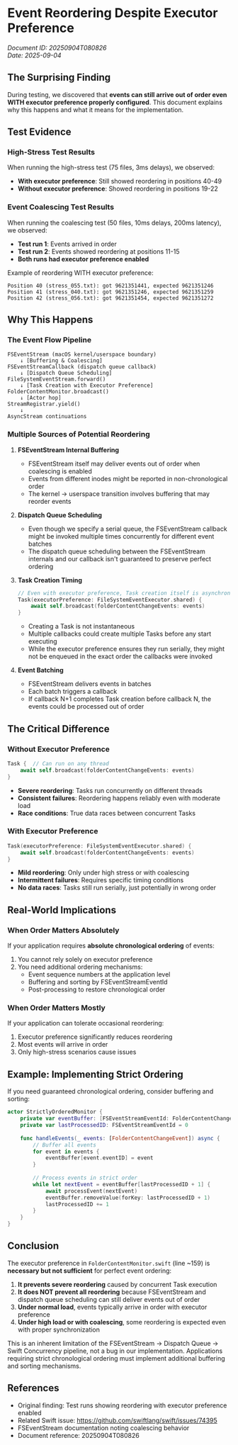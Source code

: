 # Event Reordering Despite Executor Preference
*Document ID: 20250904T080826*  
*Date: 2025-09-04*

## The Surprising Finding

During testing, we discovered that **events can still arrive out of order even WITH executor preference properly configured**. This document explains why this happens and what it means for the implementation.

## Test Evidence

### High-Stress Test Results
When running the high-stress test (75 files, 3ms delays), we observed:
- **With executor preference**: Still showed reordering in positions 40-49
- **Without executor preference**: Showed reordering in positions 19-22

### Event Coalescing Test Results  
When running the coalescing test (50 files, 10ms delays, 200ms latency), we observed:
- **Test run 1**: Events arrived in order
- **Test run 2**: Events showed reordering at positions 11-15
- **Both runs had executor preference enabled**

Example of reordering WITH executor preference:
```
Position 40 (stress_055.txt): got 9621351441, expected 9621351246
Position 41 (stress_040.txt): got 9621351246, expected 9621351259
Position 42 (stress_056.txt): got 9621351454, expected 9621351272
```

## Why This Happens

### The Event Flow Pipeline

```
FSEventStream (macOS kernel/userspace boundary)
    ↓ [Buffering & Coalescing]
FSEventStreamCallback (dispatch queue callback)
    ↓ [Dispatch Queue Scheduling]
FileSystemEventStream.forward()
    ↓ [Task Creation with Executor Preference]
FolderContentMonitor.broadcast() 
    ↓ [Actor hop]
StreamRegistrar.yield()
    ↓
AsyncStream continuations
```

### Multiple Sources of Potential Reordering

1. **FSEventStream Internal Buffering**
   - FSEventStream itself may deliver events out of order when coalescing is enabled
   - Events from different inodes might be reported in non-chronological order
   - The kernel → userspace transition involves buffering that may reorder events

2. **Dispatch Queue Scheduling**
   - Even though we specify a serial queue, the FSEventStream callback might be invoked multiple times concurrently for different event batches
   - The dispatch queue scheduling between the FSEventStream internals and our callback isn't guaranteed to preserve perfect ordering

3. **Task Creation Timing**
   ```swift
   // Even with executor preference, Task creation itself is asynchronous
   Task(executorPreference: FileSystemEventExecutor.shared) {
       await self.broadcast(folderContentChangeEvents: events)
   }
   ```
   - Creating a Task is not instantaneous
   - Multiple callbacks could create multiple Tasks before any start executing
   - While the executor preference ensures they run serially, they might not be enqueued in the exact order the callbacks were invoked

4. **Event Batching**
   - FSEventStream delivers events in batches
   - Each batch triggers a callback
   - If callback N+1 completes Task creation before callback N, the events could be processed out of order

## The Critical Difference

### Without Executor Preference
```swift
Task {  // Can run on any thread
    await self.broadcast(folderContentChangeEvents: events)
}
```
- **Severe reordering**: Tasks run concurrently on different threads
- **Consistent failures**: Reordering happens reliably even with moderate load
- **Race conditions**: True data races between concurrent Tasks

### With Executor Preference
```swift
Task(executorPreference: FileSystemEventExecutor.shared) {
    await self.broadcast(folderContentChangeEvents: events)
}
```
- **Mild reordering**: Only under high stress or with coalescing
- **Intermittent failures**: Requires specific timing conditions
- **No data races**: Tasks still run serially, just potentially in wrong order

## Real-World Implications

### When Order Matters Absolutely
If your application requires **absolute chronological ordering** of events:
1. You cannot rely solely on executor preference
2. You need additional ordering mechanisms:
   - Event sequence numbers at the application level
   - Buffering and sorting by FSEventStreamEventId
   - Post-processing to restore chronological order

### When Order Matters Mostly
If your application can tolerate occasional reordering:
1. Executor preference significantly reduces reordering
2. Most events will arrive in order
3. Only high-stress scenarios cause issues

## Example: Implementing Strict Ordering

If you need guaranteed chronological ordering, consider buffering and sorting:

```swift
actor StrictlyOrderedMonitor {
    private var eventBuffer: [FSEventStreamEventId: FolderContentChangeEvent] = [:]
    private var lastProcessedID: FSEventStreamEventId = 0
    
    func handleEvents(_ events: [FolderContentChangeEvent]) async {
        // Buffer all events
        for event in events {
            eventBuffer[event.eventID] = event
        }
        
        // Process events in strict order
        while let nextEvent = eventBuffer[lastProcessedID + 1] {
            await processEvent(nextEvent)
            eventBuffer.removeValue(forKey: lastProcessedID + 1)
            lastProcessedID += 1
        }
    }
}
```

## Conclusion

The executor preference in `FolderContentMonitor.swift` (line ~159) is **necessary but not sufficient** for perfect event ordering:

1. **It prevents severe reordering** caused by concurrent Task execution
2. **It does NOT prevent all reordering** because FSEventStream and dispatch queue scheduling can still deliver events out of order
3. **Under normal load**, events typically arrive in order with executor preference
4. **Under high load or with coalescing**, some reordering is expected even with proper synchronization

This is an inherent limitation of the FSEventStream → Dispatch Queue → Swift Concurrency pipeline, not a bug in our implementation. Applications requiring strict chronological ordering must implement additional buffering and sorting mechanisms.

## References

- Original finding: Test runs showing reordering with executor preference enabled
- Related Swift issue: https://github.com/swiftlang/swift/issues/74395
- FSEventStream documentation noting coalescing behavior
- Document reference: 20250904T080826